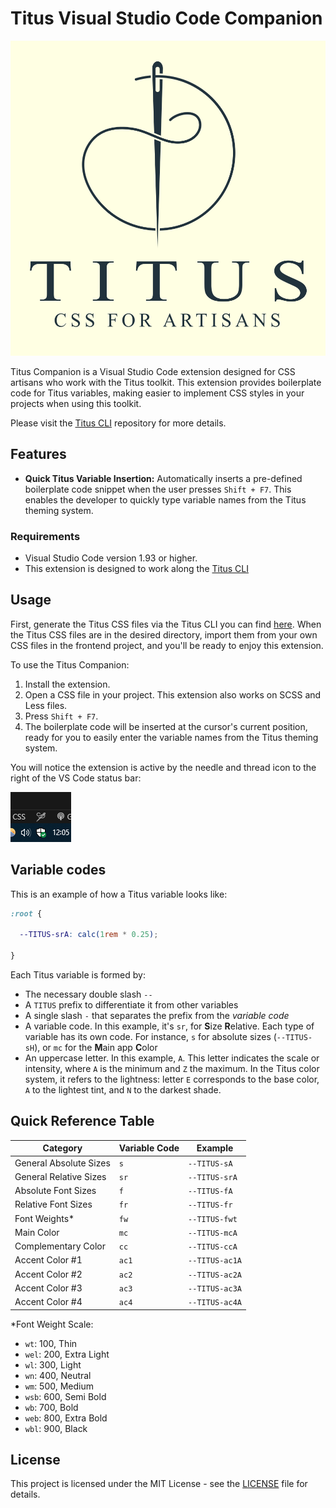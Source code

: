 # Titus Visual Studio Code Companion

![Titus Logo](titus-logo-text.png)

Titus Companion is a Visual Studio Code extension designed for CSS artisans who work with the Titus toolkit. This extension provides boilerplate code for Titus variables, making easier to implement CSS styles in your projects when using this toolkit.

Please visit the [Titus CLI](https://github.com/devluxor/titus-cli) repository for more details.

## Features

- **Quick Titus Variable Insertion:** Automatically inserts a pre-defined boilerplate code snippet when the user presses `Shift + F7`. This enables the developer to quickly type variable names from the Titus theming system.

### Requirements

- Visual Studio Code version 1.93 or higher.
- This extension is designed to work along the [Titus CLI](https://github.com/devluxor/titus-cli)

## Usage

First, generate the Titus CSS files via the Titus CLI you can find [here](https://github.com/devluxor/titus-cli). When the Titus CSS files are in the desired directory, import them from your own CSS files in the frontend project, and you'll be ready to enjoy this extension.

To use the Titus Companion:

1. Install the extension.
2. Open a CSS file in your project. This extension also works on SCSS and Less files.
3. Press `Shift + F7`.
4. The boilerplate code will be inserted at the cursor's current position, ready for you to easily enter the variable names from the Titus theming system.

You will notice the extension is active by the needle and thread icon to the right of the VS Code status bar:

![Titus Status Bar Icon](titus-status-bar-icon.png)

## Variable codes

This is an example of how a Titus variable looks like:

```css
:root {

  --TITUS-srA: calc(1rem * 0.25);

}
```

Each Titus variable is formed by:

- The necessary double slash `--`
- A `TITUS` prefix to differentiate it from other variables
- A single slash `-` that separates the prefix from the *variable code*
- A variable code. In this example, it's `sr`, for **S**ize **R**elative. Each type of variable has its own code. For instance, `s` for absolute sizes (`--TITUS-sH`), or `mc` for the **M**ain app **C**olor
- An uppercase letter. In this example, `A`. This letter indicates the scale or intensity, where `A` is the minimum and `Z` the maximum. In the Titus color system, it refers to the lightness: letter `E` corresponds to the base color, `A` to the lightest tint, and `N` to the darkest shade.

## Quick Reference Table

| Category                | Variable Code | Example            |
|-------------------------|---------------|--------------------|
| General Absolute Sizes  | `s`           | `--TITUS-sA`       |
| General Relative Sizes  | `sr`          | `--TITUS-srA`      |
| Absolute Font Sizes     | `f`           | `--TITUS-fA`       |
| Relative Font Sizes     | `fr`          | `--TITUS-fr`       |
| Font Weights*           | `fw`          | `--TITUS-fwt`      |
| Main Color              | `mc`          | `--TITUS-mcA`      |
| Complementary Color     | `cc`          | `--TITUS-ccA`      |
| Accent Color #1         | `ac1`         | `--TITUS-ac1A`     |
| Accent Color #2         | `ac2`         | `--TITUS-ac2A`     |
| Accent Color #3         | `ac3`         | `--TITUS-ac3A`     |
| Accent Color #4         | `ac4`         | `--TITUS-ac4A`     |

*Font Weight Scale:

- `wt`: 100, Thin
- `wel`: 200, Extra Light
- `wl`: 300, Light
- `wn`: 400, Neutral
- `wm`: 500, Medium
- `wsb`: 600, Semi Bold
- `wb`: 700, Bold
- `web`: 800, Extra Bold
- `wbl`: 900, Black

## License

This project is licensed under the MIT License - see the [LICENSE](LICENSE) file for details.
